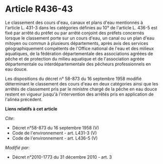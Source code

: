 # Article R436-43

Le classement des cours d'eau, canaux et plans d'eau mentionnés à l'article L. 431-3 dans les catégories définies au 10° de
l'article L. 436-5 est fixé par arrêté du préfet ou par arrêté conjoint des préfets concernés lorsque le classement porte sur
un cours d'eau, un canal ou un plan d'eau mitoyen ou commun à plusieurs départements, après avis des services
géographiquement compétents de l'Office national de l'eau et des milieux aquatiques, de la fédération départementale des
associations agréées de pêche et de protection du milieu aquatique et de l'association agréée départementale ou
interdépartementale des pêcheurs professionnels en eau douce. 

Les dispositions du décret n° 58-873 du 16 septembre 1958 modifié déterminant le classement des cours d'eau en deux
catégories ainsi que les arrêtés de classement pris par le ministre chargé de la pêche en eau douce restent en vigueur
jusqu'à l'intervention des arrêtés pris en application de l'alinéa précédent.

**Liens relatifs à cet article**

_Cite_:

  - Décret n°58-873 du 16 septembre 1958 (V)
  - Code de l'environnement - art. L431-3 (V)
  - Code de l'environnement - art. L436-5 (V)

_Modifié par_:

  - Décret n°2010-1773 du 31 décembre 2010 - art. 3
